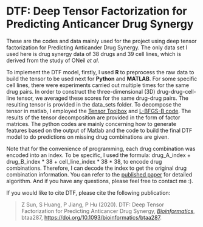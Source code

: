 # DTF: Deep Tensor Factorization for Predicting Anticancer Drug Synergy

These are the codes and data mainly used for the project using deep tensor factorization for 
Predicting Anticander Drug Synergy. The only data set I used here is drug synergy data of 38 drugs and 39 cell lines, which is derived
from the study of ONeil *et al*.

To implement the DTF model, firstly, I used **R** to preprocess the raw data to build the tensor to be used next for
**Python** and **MATLAB**. For some specific cell lines, there were experiments carried out multiple times for the same drug pairs. In order to construct the three-dimensional (3D) drug-drug-cell-line tensor, we averaged these scores for the same drug-drug pairs. The resulting tensor is provided in the data_sets folder.
To decompose the tensor in matlab, I employed the [Tensor Toolbox](http://www.tensortoolbox.org) and  [L-BFGS-B code](http://users.eecs.northwestern.edu/~nocedal/lbfgsb.html).  The results of the tensor decomposition are provided in the form of factor matrices. The python codes are mainly concerning how to generate features based on the output of Matlab and the code to build the final DTF model to do predictions on missing drug combinations are given.


Note that for the convenience of programming, each drug combination was encoded into an index. To be specific, I used 
the formula: drug_A_index + drug_B_index * 38 + cell_line_index * 38 * 38,
to encode drug combinations. Therefore, I can decode the index to get the original drug combination information.
You can refer to the [published paper](https://academic.oup.com/bioinformatics/advance-article-abstract/doi/10.1093/bioinformatics/btaa287/5830267?redirectedFrom=fulltext) for detailed algorithm. And if you have any questions, please feel free to contact me :).



<!-- ### Publication and citing DTF -->

If you would like to cite DTF, please cite the following publication:

>Z Sun, S Huang, P Jiang, P Hu (2020). DTF: Deep Tensor Factorization for Predicting Anticancer Drug Synergy, *[Bioinformatics](https://academic.oup.com/bioinformatics/)*,  btaa287, https://doi.org/10.1093/bioinformatics/btaa287.


<!--  The manuscript of this research project is now avaliable on [arXiv](https://arxiv.org/abs/1911.10313).  Note that the manuscript on arXiv is not the latest version. Actually, the latest revised version has been accepted by *[Bioinformatics](https://academic.oup.com/bioinformatics/)*. I will update later. If you have any questions or suggestions, please feel free to contact me :).  -->


